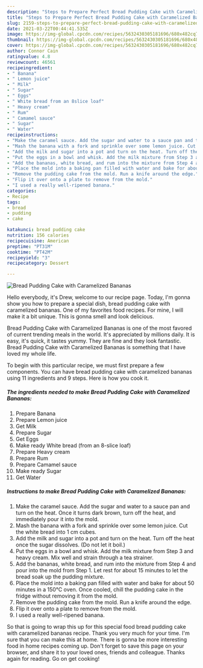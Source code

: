 ```yaml
---
description: "Steps to Prepare Perfect Bread Pudding Cake with Caramelized Bananas"
title: "Steps to Prepare Perfect Bread Pudding Cake with Caramelized Bananas"
slug: 2159-steps-to-prepare-perfect-bread-pudding-cake-with-caramelized-bananas
date: 2021-03-22T00:44:41.535Z
image: https://img-global.cpcdn.com/recipes/5632430305181696/680x482cq70/bread-pudding-cake-with-caramelized-bananas-recipe-main-photo.jpg
thumbnail: https://img-global.cpcdn.com/recipes/5632430305181696/680x482cq70/bread-pudding-cake-with-caramelized-bananas-recipe-main-photo.jpg
cover: https://img-global.cpcdn.com/recipes/5632430305181696/680x482cq70/bread-pudding-cake-with-caramelized-bananas-recipe-main-photo.jpg
author: Connor Cain
ratingvalue: 4.8
reviewcount: 46561
recipeingredient:
- " Banana"
- " Lemon juice"
- " Milk"
- " Sugar"
- " Eggs"
- " White bread from an 8slice loaf"
- " Heavy cream"
- " Rum"
- " Camamel sauce"
- " Sugar"
- " Water"
recipeinstructions:
- "Make the caramel sauce. Add the sugar and water to a sauce pan and turn on the heat. Once it turns dark brown, turn off the heat, and immediately pour it into the mold."
- "Mash the banana with a fork and sprinkle over some lemon juice. Cut the white bread into 1 cm cubes."
- "Add the milk and sugar into a pot and turn on the heat. Turn off the heat once the sugar dissolves. (Do not let it boil.)"
- "Put the eggs in a bowl and whisk. Add the milk mixture from Step 3 and heavy cream. Mix well and strain through a tea strainer."
- "Add the bananas, white bread, and rum into the mixture from Step 4 and pour into the mold from Step 1. Let rest for about 15 minutes to let the bread soak up the pudding mixture."
- "Place the mold into a baking pan filled with water and bake for about 50 minutes in a 150℃ oven. Once cooled, chill the pudding cake in the fridge without removing it from the mold."
- "Remove the pudding cake from the mold. Run a knife around the edge."
- "Flip it over onto a plate to remove from the mold."
- "I used a really well-ripened banana."
categories:
- Recipe
tags:
- bread
- pudding
- cake

katakunci: bread pudding cake 
nutrition: 156 calories
recipecuisine: American
preptime: "PT31M"
cooktime: "PT42M"
recipeyield: "3"
recipecategory: Dessert

---
```



![Bread Pudding Cake with Caramelized Bananas](https://img-global.cpcdn.com/recipes/5632430305181696/680x482cq70/bread-pudding-cake-with-caramelized-bananas-recipe-main-photo.jpg)

Hello everybody, it's Drew, welcome to our recipe page. Today, I'm gonna show you how to prepare a special dish, bread pudding cake with caramelized bananas. One of my favorites food recipes. For mine, I will make it a bit unique. This is gonna smell and look delicious.

Bread Pudding Cake with Caramelized Bananas is one of the most favored of current trending meals in the world. It's appreciated by millions daily. It is easy, it's quick, it tastes yummy. They are fine and they look fantastic. Bread Pudding Cake with Caramelized Bananas is something that I have loved my whole life.




To begin with this particular recipe, we must first prepare a few components. You can have bread pudding cake with caramelized bananas using 11 ingredients and 9 steps. Here is how you cook it.

<!--inarticleads1-->

##### The ingredients needed to make Bread Pudding Cake with Caramelized Bananas:

1. Prepare  Banana
1. Prepare  Lemon juice
1. Get  Milk
1. Prepare  Sugar
1. Get  Eggs
1. Make ready  White bread (from an 8-slice loaf)
1. Prepare  Heavy cream
1. Prepare  Rum
1. Prepare  Camamel sauce
1. Make ready  Sugar
1. Get  Water




<!--inarticleads2-->

##### Instructions to make Bread Pudding Cake with Caramelized Bananas:

1. Make the caramel sauce. Add the sugar and water to a sauce pan and turn on the heat. Once it turns dark brown, turn off the heat, and immediately pour it into the mold.
1. Mash the banana with a fork and sprinkle over some lemon juice. Cut the white bread into 1 cm cubes.
1. Add the milk and sugar into a pot and turn on the heat. Turn off the heat once the sugar dissolves. (Do not let it boil.)
1. Put the eggs in a bowl and whisk. Add the milk mixture from Step 3 and heavy cream. Mix well and strain through a tea strainer.
1. Add the bananas, white bread, and rum into the mixture from Step 4 and pour into the mold from Step 1. Let rest for about 15 minutes to let the bread soak up the pudding mixture.
1. Place the mold into a baking pan filled with water and bake for about 50 minutes in a 150℃ oven. Once cooled, chill the pudding cake in the fridge without removing it from the mold.
1. Remove the pudding cake from the mold. Run a knife around the edge.
1. Flip it over onto a plate to remove from the mold.
1. I used a really well-ripened banana.




So that is going to wrap this up for this special food bread pudding cake with caramelized bananas recipe. Thank you very much for your time. I'm sure that you can make this at home. There is gonna be more interesting food in home recipes coming up. Don't forget to save this page on your browser, and share it to your loved ones, friends and colleague. Thanks again for reading. Go on get cooking!
